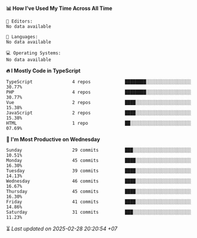 <!--START_SECTION:readme-stats-->
**📊 How I’ve Used My Time Across All Time**

```text
📝 Editors:
No data available

💬 Languages:
No data available

💻 Operating Systems:
No data available
```

**🔥 I Mostly Code in TypeScript**

```text
TypeScript               4 repos             ████████░░░░░░░░░░░░░░░░░   30.77%
PHP                      4 repos             ████████░░░░░░░░░░░░░░░░░   30.77%
Vue                      2 repos             ████░░░░░░░░░░░░░░░░░░░░░   15.38%
JavaScript               2 repos             ████░░░░░░░░░░░░░░░░░░░░░   15.38%
HTML                     1 repo              ██░░░░░░░░░░░░░░░░░░░░░░░   07.69%
```

**📅 I'm Most Productive on Wednesday**

```text
Sunday                   29 commits          ███░░░░░░░░░░░░░░░░░░░░░░   10.51%
Monday                   45 commits          ████░░░░░░░░░░░░░░░░░░░░░   16.30%
Tuesday                  39 commits          ████░░░░░░░░░░░░░░░░░░░░░   14.13%
Wednesday                46 commits          ████░░░░░░░░░░░░░░░░░░░░░   16.67%
Thursday                 45 commits          ████░░░░░░░░░░░░░░░░░░░░░   16.30%
Friday                   41 commits          ████░░░░░░░░░░░░░░░░░░░░░   14.86%
Saturday                 31 commits          ███░░░░░░░░░░░░░░░░░░░░░░   11.23%
```



⏳ *Last updated on 2025-02-28 20:20:54 +07*
<!--END_SECTION:readme-stats-->